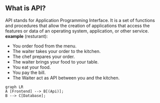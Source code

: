 ## What is API? 
API stands for Application Programming Interface. It is a set of functions and procedures that allow the creation of applications that access the features or data of an operating system, application, or other service.
**example** (resturant):
- You order food from the menu.
- The waiter takes your order to the kitchen.
- The chef prepares your order.
- The waiter brings your food to your table.
- You eat your food.
- You pay the bill.
- The Waiter act as API between you and the kitchen.

``` mermaid 
graph LR 
A [Frontend] --> B[(Api)];
B --> C[Database];
```